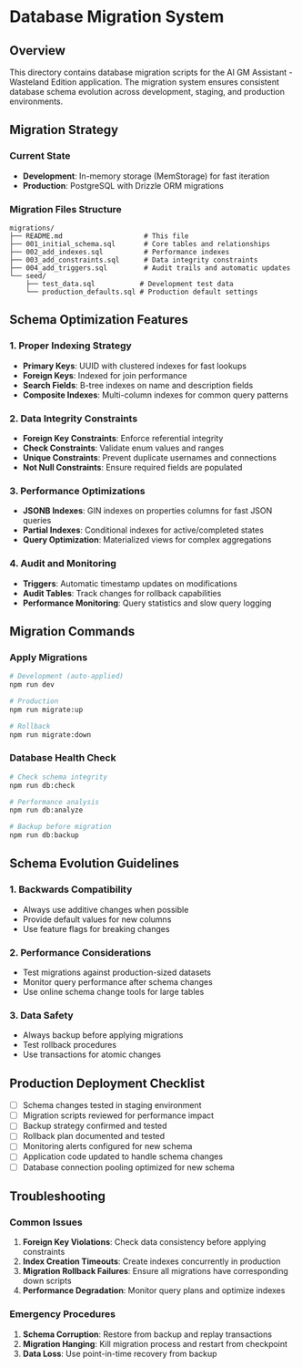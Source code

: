 # Database Migration System

## Overview

This directory contains database migration scripts for the AI GM Assistant - Wasteland Edition application. The migration system ensures consistent database schema evolution across development, staging, and production environments.

## Migration Strategy

### Current State
- **Development**: In-memory storage (MemStorage) for fast iteration
- **Production**: PostgreSQL with Drizzle ORM migrations

### Migration Files Structure
```
migrations/
├── README.md                    # This file
├── 001_initial_schema.sql       # Core tables and relationships
├── 002_add_indexes.sql          # Performance indexes
├── 003_add_constraints.sql      # Data integrity constraints
├── 004_add_triggers.sql         # Audit trails and automatic updates
└── seed/
    ├── test_data.sql           # Development test data
    └── production_defaults.sql # Production default settings
```

## Schema Optimization Features

### 1. Proper Indexing Strategy
- **Primary Keys**: UUID with clustered indexes for fast lookups
- **Foreign Keys**: Indexed for join performance
- **Search Fields**: B-tree indexes on name and description fields
- **Composite Indexes**: Multi-column indexes for common query patterns

### 2. Data Integrity Constraints
- **Foreign Key Constraints**: Enforce referential integrity
- **Check Constraints**: Validate enum values and ranges
- **Unique Constraints**: Prevent duplicate usernames and connections
- **Not Null Constraints**: Ensure required fields are populated

### 3. Performance Optimizations
- **JSONB Indexes**: GIN indexes on properties columns for fast JSON queries
- **Partial Indexes**: Conditional indexes for active/completed states
- **Query Optimization**: Materialized views for complex aggregations

### 4. Audit and Monitoring
- **Triggers**: Automatic timestamp updates on modifications
- **Audit Tables**: Track changes for rollback capabilities
- **Performance Monitoring**: Query statistics and slow query logging

## Migration Commands

### Apply Migrations
```bash
# Development (auto-applied)
npm run dev

# Production
npm run migrate:up

# Rollback
npm run migrate:down
```

### Database Health Check
```bash
# Check schema integrity
npm run db:check

# Performance analysis
npm run db:analyze

# Backup before migration
npm run db:backup
```

## Schema Evolution Guidelines

### 1. Backwards Compatibility
- Always use additive changes when possible
- Provide default values for new columns
- Use feature flags for breaking changes

### 2. Performance Considerations
- Test migrations against production-sized datasets
- Monitor query performance after schema changes
- Use online schema change tools for large tables

### 3. Data Safety
- Always backup before applying migrations
- Test rollback procedures
- Use transactions for atomic changes

## Production Deployment Checklist

- [ ] Schema changes tested in staging environment
- [ ] Migration scripts reviewed for performance impact
- [ ] Backup strategy confirmed and tested
- [ ] Rollback plan documented and tested
- [ ] Monitoring alerts configured for new schema
- [ ] Application code updated to handle schema changes
- [ ] Database connection pooling optimized for new schema

## Troubleshooting

### Common Issues
1. **Foreign Key Violations**: Check data consistency before applying constraints
2. **Index Creation Timeouts**: Create indexes concurrently in production
3. **Migration Rollback Failures**: Ensure all migrations have corresponding down scripts
4. **Performance Degradation**: Monitor query plans and optimize indexes

### Emergency Procedures
1. **Schema Corruption**: Restore from backup and replay transactions
2. **Migration Hanging**: Kill migration process and restart from checkpoint
3. **Data Loss**: Use point-in-time recovery from backup